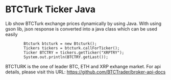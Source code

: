 # BTCTurk Ticker Java
Lib show BTCTurk exchange prices dynamically by using Java. With using gson lib, json response is converted into a java class which can be used easily

```
		Btcturk btcturk = new Btcturk();
		Tickers tickers = btcturk.callForTicker();
		Ticker BTCTRY = tickers.getTicker("XRPTRY");
		System.out.println(BTCTRY.getLast());
```
BTCTURK is the one of leader BTC, ETH and XRP exhange market. For api details, please visit this URL: https://github.com/BTCTrader/broker-api-docs
